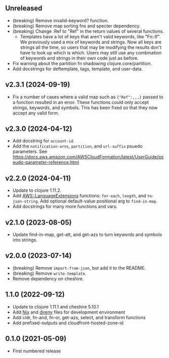 ## Unreleased

- (breaking) Remove invalid-keyword? function.
- (breaking) Remove map sorting fns and specter dependency.
- (breaking) Change :Ref to "Ref" in the return values of several
  functions.
  - Templates have a lot of keys that aren't valid keywords,
    like "Fn::If". We previously used a mix of keywords and strings.
    Now all keys are strings all the time, so users that may be
    modifying the results don't have to look up which is which.
    Users may still use any combination of keywords and strings in their
    own code just as before.
- Fix warning about the partition fn shadowing clojure.core/partition.
- Add docstrings for deftemplate, tags, template, and user-data.

## v2.3.1 (2024-09-19)

- Fix a number of cases where a valid map such as `{"Ref":,,,}` passed to a function resulted in an error. These functions could only accept strings, keywords, and symbols. This has been fixed so that they now accept any valid form.

## v2.3.0 (2024-04-12)

- Add docstring for `account-id`.
- Add the `notification-arns`, `partition`, and `url-suffix` psuedo parameters. See https://docs.aws.amazon.com/AWSCloudFormation/latest/UserGuide/pseudo-parameter-reference.html

## v2.2.0 (2024-04-11)

- Update to clojure 1.11.2.
- Add [AWS::LanguageExtensions](https://docs.aws.amazon.com/AWSCloudFormation/latest/UserGuide/transform-aws-languageextensions.html) functions: `for-each`, `length`, and `to-json-string`. Add optional default-value positional arg to `find-in-map`.
- Add docstrings for many more functions and vars.

## v2.1.0 (2023-08-05)

- Update find-in-map, get-att, and get-azs to turn
  keywords and symbols into strings.

## v2.0.0 (2023-07-14)

- (breaking) Remove `import-from-json`, but add it to the README.
- (breaking) Remove `write-template`.
- Remove dependency on cheshire.

## 1.1.0 (2022-09-12)

* Update to clojure 1.11.1 and cheshire 5.10.1
* Add [Nix](https://nixos.org/) and [direnv](https://direnv.net/) files for development environment
* Add cidr, fn-and, fn-or, get-azs, select, and transform functions
* Add prefixed-outputs and cloudfront-hosted-zone-id

## 0.1.0 (2021-05-09)

* First numbered release

